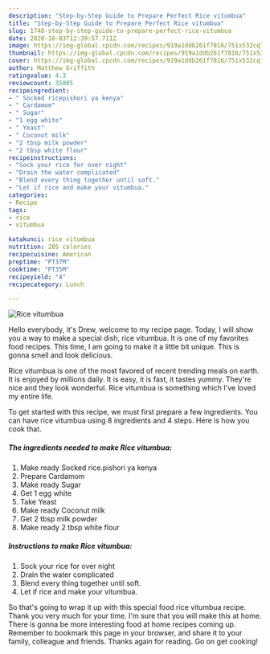 ```yaml
---
description: "Step-by-Step Guide to Prepare Perfect Rice vitumbua"
title: "Step-by-Step Guide to Prepare Perfect Rice vitumbua"
slug: 1748-step-by-step-guide-to-prepare-perfect-rice-vitumbua
date: 2020-10-03T12:39:57.711Z
image: https://img-global.cpcdn.com/recipes/919a1ddb261f7816/751x532cq70/rice-vitumbua-recipe-main-photo.jpg
thumbnail: https://img-global.cpcdn.com/recipes/919a1ddb261f7816/751x532cq70/rice-vitumbua-recipe-main-photo.jpg
cover: https://img-global.cpcdn.com/recipes/919a1ddb261f7816/751x532cq70/rice-vitumbua-recipe-main-photo.jpg
author: Matthew Griffith
ratingvalue: 4.3
reviewcount: 35005
recipeingredient:
- " Socked ricepishori ya kenya"
- " Cardamom"
- " Sugar"
- "1 egg white"
- " Yeast"
- " Coconut milk"
- "2 tbsp milk powder"
- "2 tbsp white flour"
recipeinstructions:
- "Sock your rice for over night"
- "Drain the water complicated"
- "Blend every thing together until soft."
- "Let if rice and make your vitumbua."
categories:
- Recipe
tags:
- rice
- vitumbua

katakunci: rice vitumbua 
nutrition: 285 calories
recipecuisine: American
preptime: "PT37M"
cooktime: "PT35M"
recipeyield: "4"
recipecategory: Lunch

---
```



![Rice vitumbua](https://img-global.cpcdn.com/recipes/919a1ddb261f7816/751x532cq70/rice-vitumbua-recipe-main-photo.jpg)

Hello everybody, it's Drew, welcome to my recipe page. Today, I will show you a way to make a special dish, rice vitumbua. It is one of my favorites food recipes. This time, I am going to make it a little bit unique. This is gonna smell and look delicious.



Rice vitumbua is one of the most favored of recent trending meals on earth. It is enjoyed by millions daily. It is easy, it is fast, it tastes yummy. They're nice and they look wonderful. Rice vitumbua is something which I've loved my entire life.


To get started with this recipe, we must first prepare a few ingredients. You can have rice vitumbua using 8 ingredients and 4 steps. Here is how you cook that.

<!--inarticleads1-->

##### The ingredients needed to make Rice vitumbua:

1. Make ready  Socked rice.pishori ya kenya
1. Prepare  Cardamom
1. Make ready  Sugar
1. Get 1 egg white
1. Take  Yeast
1. Make ready  Coconut milk
1. Get 2 tbsp milk powder
1. Make ready 2 tbsp white flour




<!--inarticleads2-->

##### Instructions to make Rice vitumbua:

1. Sock your rice for over night
1. Drain the water complicated
1. Blend every thing together until soft.
1. Let if rice and make your vitumbua.




So that's going to wrap it up with this special food rice vitumbua recipe. Thank you very much for your time. I'm sure that you will make this at home. There is gonna be more interesting food at home recipes coming up. Remember to bookmark this page in your browser, and share it to your family, colleague and friends. Thanks again for reading. Go on get cooking!
